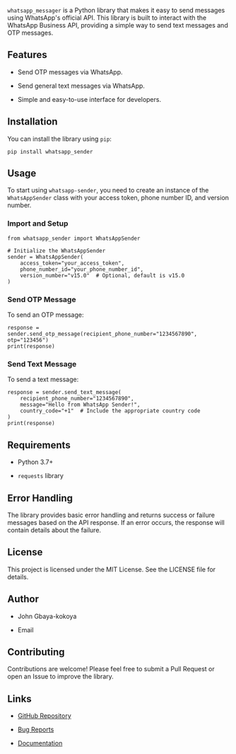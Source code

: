 `whatsapp_messager` is a Python library that makes it easy to send messages using WhatsApp's official API. This library is built to interact with the WhatsApp Business API, providing a simple way to send text messages and OTP messages.

## Features

- Send OTP messages via WhatsApp.
    
- Send general text messages via WhatsApp.
    
- Simple and easy-to-use interface for developers.

## Installation

You can install the library using `pip`:

`pip install whatsapp_sender`

## Usage
To start using `whatsapp-sender`, you need to create an instance of the `WhatsAppSender` class with your access token, phone number ID, and version number.

### Import and Setup
```
from whatsapp_sender import WhatsAppSender

# Initialize the WhatsAppSender
sender = WhatsAppSender(
    access_token="your_access_token",
    phone_number_id="your_phone_number_id",
    version_number="v15.0"  # Optional, default is v15.0
)
```

### Send OTP Message

To send an OTP message:
```
response = sender.send_otp_message(recipient_phone_number="1234567890", otp="123456")
print(response)
```
### Send Text Message

To send a text message:
```
response = sender.send_text_message(
    recipient_phone_number="1234567890",
    message="Hello from WhatsApp Sender!",
    country_code="+1"  # Include the appropriate country code
)
print(response)
```
## Requirements

- Python 3.7+
    
- `requests` library

## Error Handling

The library provides basic error handling and returns success or failure messages based on the API response. If an error occurs, the response will contain details about the failure.

## License

This project is licensed under the MIT License. See the LICENSE file for details.

## Author

- John Gbaya-kokoya
    
- Email
    

## Contributing

Contributions are welcome! Please feel free to submit a Pull Request or open an Issue to improve the library.

## Links

- [GitHub Repository](https://github.com/yourusername/whatsapp-sender)
    
- [Bug Reports](https://github.com/yourusername/whatsapp-sender/issues)
    
- [Documentation](https://github.com/yourusername/whatsapp-sender#readme)